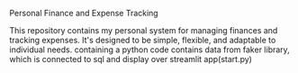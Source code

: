 Personal Finance and Expense Tracking

This repository contains my personal system for managing finances and tracking expenses. It's designed to be simple, flexible, and adaptable to individual needs.
containing a python code contains data from faker library,
which is connected to sql and display over streamlit app(start.py)
